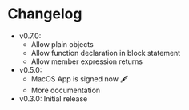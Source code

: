 # Changelog

-   v0.7.0:
    -   Allow plain objects
    -   Allow function declaration in block statement
    -   Allow member expression returns
-   v0.5.0:
    -   MacOS App is signed now 🖋️
    -   More documentation
-   v0.3.0: Initial release
